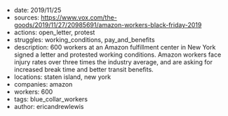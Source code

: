 - date: 2019/11/25
- sources: https://www.vox.com/the-goods/2019/11/27/20985691/amazon-workers-black-friday-2019
- actions: open_letter, protest
- struggles: working_conditions, pay_and_benefits
- description: 600 workers at an Amazon fulfillment center in New York signed a letter and protested working conditions. Amazon workers face injury rates over three times the industry average, and are asking for increased break time and better transit benefits.
- locations: staten island, new york
- companies: amazon
- workers: 600
- tags: blue_collar_workers
- author: ericandrewlewis
